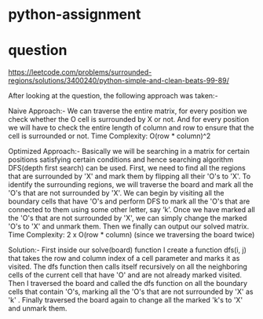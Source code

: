 # python-assignment

# question
https://leetcode.com/problems/surrounded-regions/solutions/3400240/python-simple-and-clean-beats-99-89/

After looking at the question, the following approach was taken:-

Naive Approach:-
We can traverse the entire matrix, for every position we check whether the O cell is surrounded by X or not. And for every position we will have to check the entire length of column and row to ensure that the cell is surrounded or not. Time Complexity: O(row * column)^2

Optimized Approach:-
Basically we will be searching in a matrix for certain positions satisfying certain conditions and hence searching algorithm DFS(depth first search) can be used.
First, we need to find all the regions that are surrounded by 'X' and mark them by flipping all their 'O's to 'X'. 
To identify the surrounding regions, we will traverse the board and mark all the 'O's that are not surrounded by 'X'. 
We can begin by visiting all the boundary cells that have 'O's and perform DFS to mark all the 'O's that are connected to them using some other letter, say ’k’. 
Once we have marked all the 'O's that are not surrounded by 'X', we can simply change the marked 'O's to 'X' and unmark them.
Then we finally can output our solved matrix.
Time Complexity: 2 x O(row * column) (since we traversing the board twice)

Solution:-
First inside our solve(board) function I create a function dfs(i, j) that takes the row and column index of a cell parameter and marks it as visited. The dfs function then calls itself recursively on all the neighboring cells of the current cell that have 'O' and are not already marked visited.
Then I traversed the board and called the dfs function on all the boundary cells that contain 'O's, marking all the 'O's that are not surrounded by 'X' as 'k' .
Finally traversed the board again to change all the marked 'k's to 'X' and unmark them.

